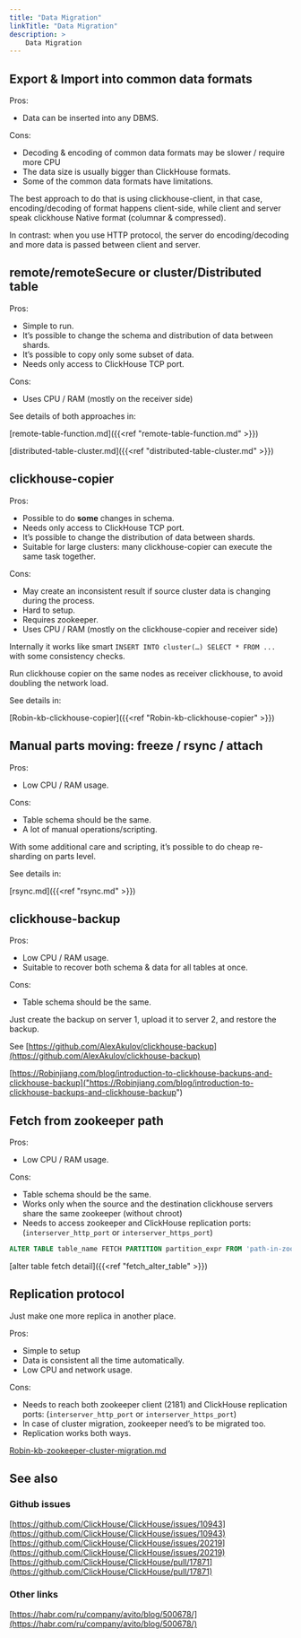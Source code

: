 ```yaml
---
title: "Data Migration"
linkTitle: "Data Migration"
description: >
    Data Migration
---
```

## Export & Import into common data formats

Pros:
* Data can be inserted into any DBMS.

Cons:
* Decoding & encoding of common data formats may be slower / require more CPU
* The data size is usually bigger than ClickHouse formats.
* Some of the common data formats have limitations.


The best approach to do that is using clickhouse-client, in that case, encoding/decoding of format happens client-side, while client and server speak clickhouse Native format (columnar & compressed).

In contrast: when you use HTTP protocol, the server do encoding/decoding and more data is passed between client and server.


## remote/remoteSecure or cluster/Distributed table

Pros:
* Simple to run.
* It’s possible to change the schema and distribution of data between shards.
* It’s possible to copy only some subset of data.
* Needs only access to ClickHouse TCP port.

Cons:
* Uses CPU / RAM (mostly on the receiver side)

See details of both approaches in:

[remote-table-function.md]({{<ref "remote-table-function.md" >}})

[distributed-table-cluster.md]({{<ref "distributed-table-cluster.md" >}})

## clickhouse-copier

Pros:
* Possible to do **some** changes in schema.
* Needs only access to ClickHouse TCP port.
* It’s possible to change the distribution of data between shards.
* Suitable for large clusters: many clickhouse-copier can execute the same task together.

Cons:
* May create an inconsistent result if source cluster data is changing during the process.
* Hard to setup.
* Requires zookeeper.
* Uses CPU / RAM (mostly on the clickhouse-copier and receiver side)


Internally it works like smart `INSERT INTO cluster(…) SELECT * FROM ...` with some consistency checks.



Run clickhouse copier on the same nodes as receiver clickhouse, to avoid doubling the network load.


See details in:

[Robin-kb-clickhouse-copier]({{<ref "Robin-kb-clickhouse-copier" >}})

## Manual parts moving: freeze / rsync / attach

Pros:
* Low CPU / RAM usage.

Cons:
* Table schema should be the same.
* A lot of manual operations/scripting.


With some additional care and scripting, it’s possible to do cheap re-sharding on parts level.


See details in:

[rsync.md]({{<ref "rsync.md" >}})

## clickhouse-backup

Pros:
* Low CPU / RAM usage.
* Suitable to recover both schema & data for all tables at once.

Cons:
* Table schema should be the same.

Just create the backup on server 1, upload it to server 2, and restore the backup.

See [https://github.com/AlexAkulov/clickhouse-backup](https://github.com/AlexAkulov/clickhouse-backup)

[https://Robinjiang.com/blog/introduction-to-clickhouse-backups-and-clickhouse-backup]("https://Robinjiang.com/blog/introduction-to-clickhouse-backups-and-clickhouse-backup")

## Fetch from zookeeper path

Pros:
* Low CPU / RAM usage.

Cons:
* Table schema should be the same.
* Works only when the source and the destination clickhouse servers share the same zookeeper (without chroot)
* Needs to access zookeeper and ClickHouse replication ports: (`interserver_http_port` or `interserver_https_port`)

```sql
ALTER TABLE table_name FETCH PARTITION partition_expr FROM 'path-in-zookeeper'
```
[alter table fetch detail]({{<ref "fetch_alter_table" >}})

## Replication protocol

Just make one more replica in another place.

Pros:
* Simple to setup
* Data is consistent all the time automatically.
* Low CPU and network usage.

Cons:
* Needs to reach both zookeeper client (2181) and ClickHouse replication ports: (`interserver_http_port` or `interserver_https_port`)
* In case of cluster migration, zookeeper need’s to be migrated too.
* Replication works both ways.

[Robin-kb-zookeeper-cluster-migration.md](Robin-kb-zookeeper-cluster-migration.md)

## See also

### Github issues

[https://github.com/ClickHouse/ClickHouse/issues/10943](https://github.com/ClickHouse/ClickHouse/issues/10943)
[https://github.com/ClickHouse/ClickHouse/issues/20219](https://github.com/ClickHouse/ClickHouse/issues/20219)
[https://github.com/ClickHouse/ClickHouse/pull/17871](https://github.com/ClickHouse/ClickHouse/pull/17871)

### Other links

[https://habr.com/ru/company/avito/blog/500678/](https://habr.com/ru/company/avito/blog/500678/)
